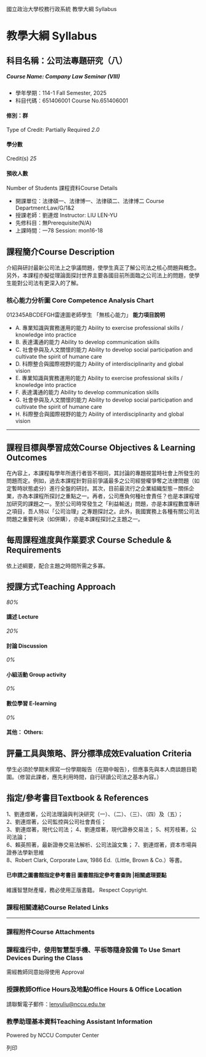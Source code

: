 國立政治大學校務行政系統 教學大綱 Syllabus
# 教學大綱 Syllabus
##  科目名稱：公司法專題研究（八） 
#####  Course Name: Company Law Seminar (VIII)
  * 學年學期：114-1 Fall Semester, 2025 
  * 科目代碼：651406001 Course No.651406001


#### 修別：群
Type of Credit: Partially Required 
_2.0_
#### 學分數
Credit(s)
_25_
#### 預收人數
Number of Students
課程資料Course Details
  * 開課單位：法律碩一、法律博一、法律碩二、法律博二 Course Department:Law/G/1&2 
  * 授課老師：劉連煜 Instructor: LIU LEN-YU 
  * 先修科目：無Prerequisite(N/A)
  * 上課時間：一78 Session: mon16-18


##  課程簡介Course Description
介紹與研討最新公司法上之爭議問題，使學生真正了解公司法之核心問題與概念。另外，本課程亦擬從理論面探討世界主要各國目前所面臨之公司法上的問題，使學生能對公司法有更深入的了解。
###  核心能力分析圖 Core Competence Analysis Chart
012345ABCDEFGH雷達圖老師學生
「無核心能力」 
**能力項目說明**
  * A. 專業知識與實務運用的能力 Ability to exercise professional skills / knowledge into practice
  * B. 表達溝通的能力 Ability to develop communication skills
  * C. 社會參與及人文關懷的能力 Ability to develop social participation and cultivate the spirit of humane care
  * D. 科際整合與國際視野的能力 Ability of interdisciplinarity and global vision
  * E. 專業知識與實務運用的能力 Ability to exercise professional skills / knowledge into practice
  * F. 表達溝通的能力 Ability to develop communication skills
  * G. 社會參與及人文關懷的能力 Ability to develop social participation and cultivate the spirit of humane care
  * H. 科際整合與國際視野的能力 Ability of interdisciplinarity and global vision


* * *
##  課程目標與學習成效Course Objectives & Learning Outcomes 
在內容上，本課程每學年所進行者皆不相同，其討論的專題視當時社會上所發生的問題而定。例如，過去本課程針對目前爭議最多之公司經營權爭奪之法律問題（如定暫時狀態處分）進行全盤的研討。其次，目前最流行之企業組織型態－關係企業，亦為本課程所探討之重點之一。再者，公司應負何種社會責任？也是本課程增加研究的課題之一。至於公司時常發生之「利益輸送」問題，亦是本課程數度專研之項目，吾人特以「公司治理」之專題探討之。此外，我國實務上各種有關公司法問題之重要判決（如併購），亦是本課程探討之主題之一。
##  每周課程進度與作業要求 Course Schedule & Requirements
依上述綱要，配合主題之時間所需之多寡。
##  授課方式Teaching Approach
_80%_
####  講述 Lecture
_20%_
####  討論 Discussion
_0%_
####  小組活動 Group activity
_0%_
####  數位學習 E-learning
_0%_
####  其他： Others:
##  評量工具與策略、評分標準成效Evaluation Criteria
學生必須於學期末撰寫一份學期報告（在期中報告），但應事先與本人商談題目範圍。（修習此課者，應先利用時間，自行研讀公司法之基本內容。）
##  指定/參考書目Textbook & References
1、劉連煜著，公司法理論與判決研究（一）、（二）、（三）、（四）及（五）；  
2、劉連煜著，公司監控與公司社會責任；  
3、劉連煜著，現代公司法；
4、劉連煜著，現代證券交易法；
5、柯芳枝著，公司法論；  
6、賴英照著，最新證券交易法解析、公司法論文集；
7、劉連煜著，資本市場與證券法學新思維  
8、Robert Clark, Corporate Law, 1986 Ed.（Little, Brown & Co.）等書。
####  已申請之圖書館指定參考書目  圖書館指定參考書查詢 |相關處理要點
維護智慧財產權，務必使用正版書籍。 Respect Copyright.
###  課程相關連結Course Related Links
* * *
###  課程附件Course Attachments
###  課程進行中，使用智慧型手機、平板等隨身設備 To Use Smart Devices During the Class
需經教師同意始得使用  Approval
###  授課教師Office Hours及地點Office Hours & Office Location
請聯繫電子郵件：lenyuliu@nccu.edu.tw
###  教學助理基本資料Teaching Assistant Information
Powered by NCCU Computer Center
  
列印
